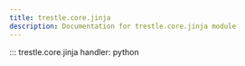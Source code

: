 ```yaml
---
title: trestle.core.jinja
description: Documentation for trestle.core.jinja module
---
```


::: trestle.core.jinja
handler: python
